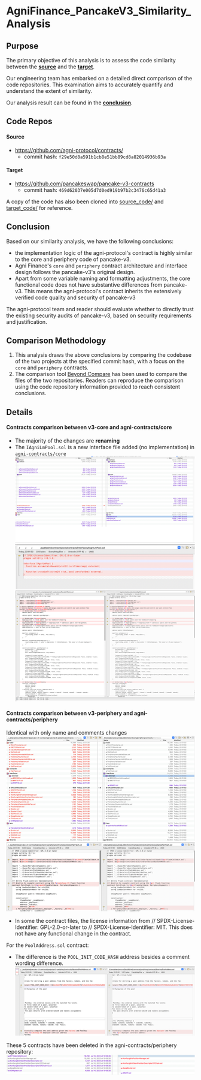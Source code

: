 # AgniFinance_PancakeV3_Similarity_Analysis

## Purpose
The primary objective of this analysis is to assess the code similarity between the **[source](#source)** and the **[target](#target)**. 

Our engineering team has embarked on a detailed direct comparison of the code repositories. This examination aims to accurately quantify and understand the extent of similarity.

Our analysis result can be found in the **[conclusion](#conclusion)**.


## Code Repos

#### Source
* https://github.com/agni-protocol/contracts/
    * commit hash: `f29e50d8a591b1cb8e51bb89cd8a82014936b93a`

#### Target
* https://github.com/pancakeswap/pancake-v3-contracts
    * commit hash: `469d62037e005d7d0ed919b97b2c3476c65d41a3`


A copy of the code has also been cloned into [source_code/](source_code/) and [target_code/](target_code/) for reference.

## Conclusion
Based on our similarity analysis, we have the following conclusions:
- the implementation logic of the agni-protocol's contract is highly similar to the core and periphery code of pancake-v3. 
- Agni Finance's `core` and `periphery` contract architecture and interface design follows the pancake-v3's original design. 
- Apart from some variable naming and formatting adjustments, the core functional code does not have substantive differences from pancake-v3. This means the agni-protocol's contract inherits the extensively verified code quality and security of pancake-v3

The agni-protocol team and reader should evaluate whether to directly trust the existing security audits of pancake-v3, based on security requirements and justification.


## Comparison Methodology
1. This analysis draws the above conclusions by comparing the codebase of the two projects at the specified commit hash, with a focus on the `core` and `periphery` contracts.
2. The comparison tool [Beyond Compare](https://www.scootersoftware.com/) has been used to compare the files of the two repositories. Readers can reproduce the comparison using the code repository information provided to reach consistent conclusions.

## Details

#### Contracts comparison between v3-core and agni-contracts/core
- The majority of the changes are **renaming**
- The `IAgniLmPool.sol` is a new interface file added (no implementation) in `agni-contracts/core`
![](details/1.png)
![](details/2.png)
![](details/3.png)

#### Contracts comparison between v3-periphery and agni-contracts/periphery 
Identical with only name and comments changes
![](details/4.png)
![](details/5.png)
- In some the contract files, the license information from // SPDX-License-Identifier: GPL-2.0-or-later to // SPDX-License-Identifier: MIT. This does not have any functional change in the contract.

For the `PoolAddress.sol` contract:
- The difference is the `POOL_INIT_CODE_HASH` address besides a comment wording difference.
![](details/6.png)


These 5 contracts have been deleted in the agni-contracts/periphery repository:
![](details/7.png)
